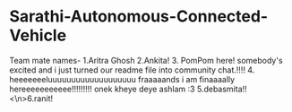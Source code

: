# Sarathi-Autonomous-Connected-Vehicle

Team mate names-
1.Aritra Ghosh
2.Ankita!
3. PomPom here!
somebody's excited and i just turned our readme file into community chat.!!!!
4. heeeeeeeluuuuuuuuuuuuuuuuuuu fraaaaands i am finaaaally hereeeeeeeeeee!!!!!!!!! onek kheye deye ashlam :3
5.debasmita!!
<\n>6.ranit!